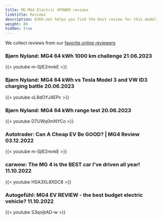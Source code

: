 ```yaml
---
title: MG MG4 Electric XPOWER reviews
linktitle: Reviews
description: EVKX.net helps you find the best review for this model. 
weight: 80
hidden: true
---
```

<object type="image/svg+xml" data="../modelnavigation.svg"></object>
We collect reviews from our [favorite online reviewers](/guides/evreviewers/)

### Bjørn Nyland: MG4 64 kWh 1000 km challenge 21.06.2023

{{< youtube m-SjlE2mnkE >}}

### Bjørn Nyland: MG4 64 kWh vs Tesla Model 3 and VW ID3 charging battle 20.06.2023

{{< youtube oL8dOYJ4EPc >}}

### Bjørn Nyland: MG4 64 kWh range test 20.06.2023

{{< youtube D7UWq0mNYCo >}}

### Autotrader: Can A Cheap EV Be GOOD? | MG4 Review  03.12.2022

{{< youtube m-SjlE2mnkE >}}

### carwow: The MG 4 is the BEST car I've driven all year! 11.10.2022

{{< youtube HSA3XL8XDC8 >}}

### Autogefühl: MG4 EV REVIEW - the best budget electric vehicle? 11.10.2022

{{< youtube S3qoijtAD-w >}}

